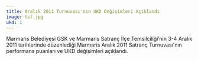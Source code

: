 ```yaml
---
title: Aralık 2011 Turnuvası'nın UKD Değişimleri Açıklandı
image: tsf.jpg
ukd: 1
---
```

Marmaris Belediyesi GSK ve Marmaris Satranç İlçe Temsilciliği’nin 3-4 Aralık 2011 tarihlerinde düzenlediği Marmaris Aralık 2011 Satranç Turnuvası'nın performans puanları ve UKD değişimleri açıklandı.
